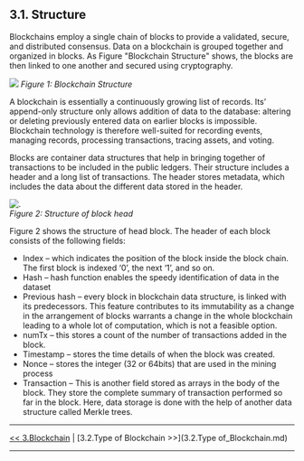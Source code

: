 ## 3.1. Structure 
Blockchains employ a single chain of blocks to provide a validated, secure, and distributed consensus. Data on a blockchain is grouped together and organized in blocks. As Figure "Blockchain Structure" shows, the blocks are then linked to one another and secured using cryptography.

![](https://cdn-images-1.medium.com/max/1412/1*LmE-r7mimGPsBCEgg3_ILQ.png)
*Figure 1: Blockchain Structure*

A blockchain is essentially a continuously growing list of records. Its’ append-only structure only allows addition of data to the database: altering or deleting previously entered data on earlier blocks is impossible. Blockchain technology is therefore well-suited for recording events, managing records, processing transactions, tracing assets, and voting.

Blocks are container data structures that help in bringing together of transactions to be included in the public ledgers. Their structure includes a header and a long list of transactions. The header stores metadata, which includes the data about the different data stored in the header. 

![.](https://derecho.tech/wp-content/uploads/2018/06/estructura-bloque-bitcoin-1.png?x65588) 
</br>
*Figure 2: Structure of block head*

Figure 2 shows the structure of head block. The header of each block consists of the following fields:<br/>
- Index – which indicates the position of the block inside the block chain. The first block is indexed ‘0’, the next ‘1’, and so on.
- Hash – hash function enables the speedy identification of data in the dataset
- Previous hash – every block in blockchain data structure, is linked with its predecessors. This feature contributes to its immutability as a change in the arrangement of blocks warrants a change in the whole blockchain leading to a whole lot of computation, which is not a feasible option.
- numTx – this stores a count of the number of transactions added in the block.
- Timestamp – stores the time details of when the block was created.
- Nonce – stores the integer (32 or 64bits) that are used in the mining process
- Transaction –  This is another field stored as arrays in the body of the block. They store the complete summary of transaction performed so far in the block. Here, data storage is done with the help of another data structure called Merkle trees.

***

[<< 3.Blockchain](3.0.Blockchain.md) | [3.2.Type of Blockchain >>](3.2.Type of_Blockchain.md)

***

